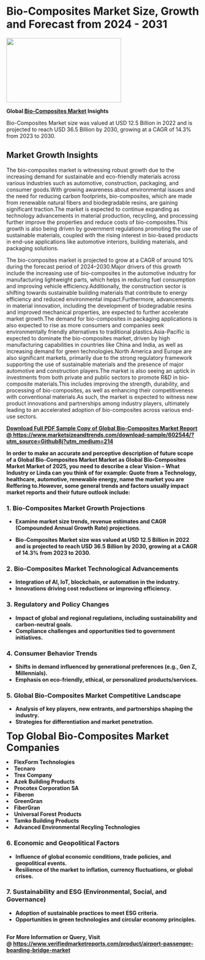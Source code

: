 <H1>Bio-Composites Market Size, Growth and Forecast from 2024 - 2031</H1><img class="aligncenter size-medium wp-image-584254" src="https://thirdeyenews.in/wp-content/uploads/2024/09/Global-Market-Research-300x168.jpeg" alt="" width="300" height="168" /><p><strong>Global&nbsp;<a href="https://www.marketsizeandtrends.com/download-sample/602544/?utm_source=Github8j?utm_medium=214">Bio-Composites Market</a> Insights</strong></p><p>Bio-Composites Market size was valued at USD 12.5 Billion in 2022 and is projected to reach USD 36.5 Billion by 2030, growing at a CAGR of 14.3% from 2023 to 2030.</p><p><h2>Market Growth Insights</h2> <p>The bio-composites market is witnessing robust growth due to the increasing demand for sustainable and eco-friendly materials across various industries such as automotive, construction, packaging, and consumer goods.With growing awareness about environmental issues and the need for reducing carbon footprints, bio-composites, which are made from renewable natural fibers and biodegradable resins, are gaining significant traction.The market is expected to continue expanding as technology advancements in material production, recycling, and processing further improve the properties and reduce costs of bio-composites.This growth is also being driven by government regulations promoting the use of sustainable materials, coupled with the rising interest in bio-based products in end-use applications like automotive interiors, building materials, and packaging solutions.</p> <p><strong><a href="#"></a></strong></p> <p>The bio-composites market is projected to grow at a CAGR of around 10% during the forecast period of 2024–2030.Major drivers of this growth include the increasing use of bio-composites in the automotive industry for manufacturing lightweight parts, which helps in reducing fuel consumption and improving vehicle efficiency.Additionally, the construction sector is shifting towards sustainable building materials that contribute to energy efficiency and reduced environmental impact.Furthermore, advancements in material innovation, including the development of biodegradable resins and improved mechanical properties, are expected to further accelerate market growth.The demand for bio-composites in packaging applications is also expected to rise as more consumers and companies seek environmentally friendly alternatives to traditional plastics.Asia-Pacific is expected to dominate the bio-composites market, driven by high manufacturing capabilities in countries like China and India, as well as increasing demand for green technologies.North America and Europe are also significant markets, primarily due to the strong regulatory framework supporting the use of sustainable materials and the presence of major automotive and construction players.The market is also seeing an uptick in investments from both private and public sectors to promote R&D in bio-composite materials.This includes improving the strength, durability, and processing of bio-composites, as well as enhancing their competitiveness with conventional materials.As such, the market is expected to witness new product innovations and partnerships among industry players, ultimately leading to an accelerated adoption of bio-composites across various end-use sectors.</p> <p><strong><a href="#"></p><p><span class=""><strong>Download Full PDF Sample Copy of Global Bio-Composites Market Report</strong> @ <a href="https://www.marketsizeandtrends.com/download-sample/602544/?utm_source=Github8j?utm_medium=214" target="_blank">https://www.marketsizeandtrends.com/download-sample/602544/?utm_source=Github8j?utm_medium=214</a></span></p><p>In order to make an accurate and perceptive description of future scope of a Global&nbsp;Bio-Composites Market Market as Global&nbsp;Bio-Composites Market Market of 2025, you need to describe a clear Vision &ndash; What Industry or Linda can you think of for example: Quote from a Technology, healthcare, automotive, renewable energy, name the market you are Reffering to.However, some general trends and factors usually impact market reports and their future outlook include:</p><h3>1.&nbsp;<strong>Bio-Composites Market Growth Projections</strong></h3><ul><li>Examine market size trends, revenue estimates and CAGR (Compounded Annual Growth Rate) projections.</li><li><p>Bio-Composites Market size was valued at USD 12.5 Billion in 2022 and is projected to reach USD 36.5 Billion by 2030, growing at a CAGR of 14.3% from 2023 to 2030.</p></li></ul><h3>2.&nbsp;<strong>Bio-Composites Market Technological Advancements</strong></h3><ul><li>Integration of AI, IoT, blockchain, or automation in the industry.</li><li>Innovations driving cost reductions or improving efficiency.</li></ul><h3>3.&nbsp;<strong>Regulatory and Policy Changes</strong></h3><ul><li>Impact of global and regional regulations, including sustainability and carbon-neutral goals.</li><li>Compliance challenges and opportunities tied to government initiatives.</li></ul><h3>4.&nbsp;<strong>Consumer Behavior Trends</strong></h3><ul><li>Shifts in demand influenced by generational preferences (e.g., Gen Z, Millennials).</li><li>Emphasis on eco-friendly, ethical, or personalized products/services.</li></ul><h3>5.&nbsp;<strong>Global Bio-Composites Market Competitive Landscape</strong></h3><ul><li>Analysis of key players, new entrants, and partnerships shaping the industry.</li><li>Strategies for differentiation and market penetration.</li></ul><p data-pm-slice="1 1 []"><span style="color: inherit; font-family: inherit; font-size: 25px;">Top Global Bio-Composites Market Companies</span></p><div class="" data-test-id=""><p><li>FlexForm Technologies</li><li> Tecnaro</li><li> Trex Company</li><li> Azek Building Products</li><li> Procotex Corporation SA</li><li> Fiberon</li><li> GreenGran</li><li> FiberGran</li><li> Universal Forest Products</li><li> Tamko Building Products</li><li> Advanced Environmental Recyling Technologies</li></p></div><h3>6.&nbsp;<strong>Economic and Geopolitical Factors</strong></h3><ul><li>Influence of global economic conditions, trade policies, and geopolitical events.</li><li>Resilience of the market to inflation, currency fluctuations, or global crises.</li></ul><h3>7.&nbsp;<strong>Sustainability and ESG (Environmental, Social, and Governance)</strong></h3><ul><li>Adoption of sustainable practices to meet ESG criteria.</li><li>Opportunities in green technologies and circular economy principles.</li></ul><h2><strong style="font-size: 14px;">For More Information or Query, Visit @&nbsp;</strong><a style="background-color: #ffffff; font-size: 14px;" href="https://www.marketsizeandtrends.com/report/bio-composites-market/" target="_blank">https://www.verifiedmarketreports.com/product/airport-passenger-boarding-bridge-market</a></h2>